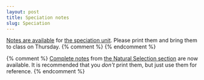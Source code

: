 ```yaml
---
layout: post
title: Speciation notes
slug: Speciation
---
```


[Notes are available](/materials/speciation.handouts.pdf) for [the speciation unit](/speciation.html). Please print them and bring them to class on Thursday.
{% comment %} 
{% endcomment %} 

{% comment %} 
[Complete notes](/materials/ns.complete.pdf) from [the Natural Selection section](/ns.html) are now available. It is recommended that you _don't_ print them, but just use them for reference.
{% endcomment %} 


